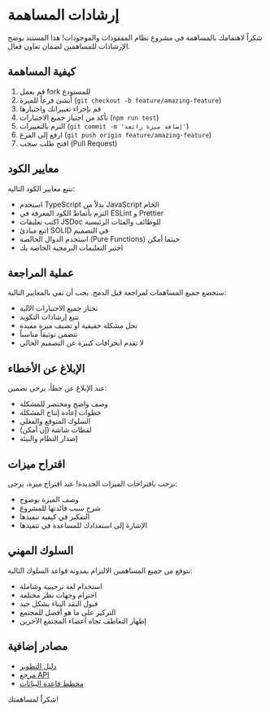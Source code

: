 # إرشادات المساهمة

شكراً لاهتمامك بالمساهمة في مشروع نظام المفقودات والموجودات! هذا المستند يوضح الإرشادات للمساهمين لضمان تعاون فعال.

## كيفية المساهمة

1. قم بعمل fork للمستودع
2. أنشئ فرعاً للميزة (`git checkout -b feature/amazing-feature`)
3. قم بإجراء تغييراتك واختبارها
4. تأكد من اجتياز جميع الاختبارات (`npm run test`)
5. التزم بالتغييرات (`git commit -m 'إضافة ميزة رائعة'`)
6. ارفع إلى الفرع (`git push origin feature/amazing-feature`)
7. افتح طلب سحب (Pull Request)

## معايير الكود

نتبع معايير الكود التالية:

- استخدم TypeScript بدلاً من JavaScript الخام
- التزم بأنماط الكود المعرفة في ESLint و Prettier
- اكتب تعليقات JSDoc للوظائف والفئات الرئيسية
- اتبع مبادئ SOLID في التصميم
- استخدم الدوال الخالصة (Pure Functions) حيثما أمكن
- اختبر التعليمات البرمجية الخاصة بك

## عملية المراجعة

ستخضع جميع المساهمات لمراجعة قبل الدمج. يجب أن تفي بالمعايير التالية:

- تجتاز جميع الاختبارات الآلية
- تتبع إرشادات التكويد
- تحل مشكلة حقيقية أو تضيف ميزة مفيدة
- تتضمن توثيقاً مناسباً
- لا تقدم انحرافات كبيرة عن التصميم الحالي

## الإبلاغ عن الأخطاء

عند الإبلاغ عن خطأ، يرجى تضمين:

- وصف واضح ومختصر للمشكلة
- خطوات إعادة إنتاج المشكلة
- السلوك المتوقع والفعلي
- لقطات شاشة (إن أمكن)
- إصدار النظام والبيئة

## اقتراح ميزات

نرحب باقتراحات الميزات الجديدة! عند اقتراح ميزة، يرجى:

- وصف الميزة بوضوح
- شرح سبب فائدتها للمشروع
- التفكير في كيفية تنفيذها
- الإشارة إلى استعدادك للمساعدة في تنفيذها

## السلوك المهني

نتوقع من جميع المساهمين الالتزام بمدونة قواعد السلوك التالية:

- استخدام لغة ترحيبية وشاملة
- احترام وجهات نظر مختلفة
- قبول النقد البناء بشكل جيد
- التركيز على ما هو أفضل للمجتمع
- إظهار التعاطف تجاه أعضاء المجتمع الآخرين

## مصادر إضافية

- [دليل التطوير](docs/development-guide.md)
- [مرجع API](docs/api-reference.md)
- [مخطط قاعدة البيانات](docs/database-schema.md)

شكراً لمساهمتك!